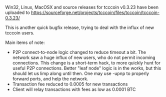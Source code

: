 Win32, Linux, MacOSX and source releases for tcccoin v0.3.23 have been uploaded to
https://sourceforge.net/projects/tcccoin/files/tcccoin/tcccoin-0.3.23/

This is another quick bugfix release, trying to deal with the influx of new tcccoin users.

Main items of note:

* P2P connect-to-node logic changed to reduce timeout a bit.  The network saw a huge influx of new users, who do not permit incoming connections.  This change is a short-term hack, to more quickly hunt for useful P2P connections.  Better "leaf node" logic is in the works, but this should let us limp along until then.  One may use -upnp to properly forward ports, and help the network.
* Transaction fee reduced to 0.0005 for new transactions
* Client will relay transactions with fees as low as 0.0001 BTC
